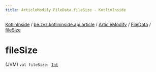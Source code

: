 ```yaml
---
title: ArticleModify.FileData.fileSize - KotlinInside
---
```


[KotlinInside](../../../index.html) / [be.zvz.kotlininside.api.article](../../index.html) / [ArticleModify](../index.html) / [FileData](index.html) / [fileSize](./file-size.html)

# fileSize

(JVM) `val fileSize: `[`Int`](https://kotlinlang.org/api/latest/jvm/stdlib/kotlin/-int/index.html)